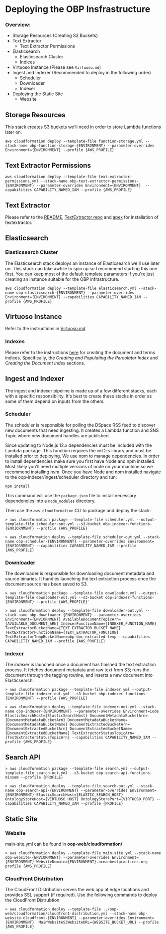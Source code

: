 # Deploying the OBP Insfrastructure

### Overview:

- Storage Resources (Creating S3 Buckets)
- Text Extractor
    - Text Extractor Permissions
- Elasticsearch 
    - Elasticsearch Cluster
    - Indices
- Virtuoso Instance (Please see `Virtuoso.md`)
- Ingest and Indexer (Recommended to deploy in the following order)
    - Scheduler
    - Downloader
    - Indexer
- Deploying the Static Site
    - Website

## Storage Resources

This stack creates S3 buckets we'll need in order to store Lambda functions later on.

`aws cloudformation deploy --template-file function-storage.yml --stack-name obp-function-storage-{ENVIRONMENT} --parameter-overrides Environment={ENVIRONMENT} --profile {AWS_PROFILE}`

## Text Extractor Permissions

`aws cloudformation deploy --template-file text-extractor-permissions.yml --stack-name obp-text-extractor-permissions-{ENVIRONMENT} --parameter-overrides Environment={ENVIRONMENT}  --capabilities CAPABILITY_NAMED_IAM --profile {AWS_PROFILE}`

## Text Extractor
Please refer to the [README](./README.md), [TextExtractor repo](https://github.com/Element84/lambda-text-extractor) and [apex](https://apex.run/) for installation of textextractor.

## Elasticsearch

### Elasticsearch Cluster

The Elasticsearch stack deploys an instance of Elasticsearch we'll use later on. This stack can take awhile to spin up so I recommend starting this one first. You can keep most of the default template parameters if you're just creating an instance suitable for the OBP infrastructure.

`aws cloudformation deploy --template-file elasticsearch.yml --stack-name obp-elasticsearch-{ENVIRONMENT} --parameter-overrides Environment={ENVIRONMENT} --capabilities CAPABILITY_NAMED_IAM --profile {AWS_PROFILE}`

## Virtuoso Instance

Refer to the instructions in [Virtuoso.md](./Virtuoso.md)

### Indexes

Please refer to the instructions [here](./README.md) for creating the document and terms indices. Specifically, the *Creating and Populating the Percolator Index* and *Creating the Document Index* sections.

## Ingest and Indexer

The ingest and indexer pipeline is made up of a few different stacks, each with a specific responsibility. It's best to create these stacks in order as some of them depend on inputs from the others.

### Scheduler

The scheduler is responsible for polling the DSpace RSS feed to discover new documents that need ingesting. It creates a Lambda function and SNS Topic where new document handles are published.

Since updating to Node.js 12.x dependencies must be included with the Lambda package. This function requires the `xml2js` library and must be installed prior to deploying. We use npm to manage dependencies. In order to install dependencies make sure you first have Node and npm installed. Most likely you'll need multiple versions of node on your machine so we recommend installing [nvm](https://github.com/nvm-sh/nvm). Once you have Node and npm installed navigate to the oop-indexer/ingest/scheduler directory and run:

`npm install`

This command will use the `package.json` file to install necessary dependencies into a `node_modules` directory. 

Then use the `aws cloudformation` CLI to package and deploy the stack:

```
> aws cloudformation package --template-file scheduler.yml --output-template-file scheduler-out.yml --s3-bucket obp-indexer-functions-{ENVIORNMENT} --profile {AWS_PROFILE}

> aws cloudformation deploy --template-file scheduler-out.yml --stack-name obp-scheduler-{ENVIRONMENT} --parameter-overrides Environment={ENVIORNMENT} --capabilities CAPABILITY_NAMED_IAM --profile {AWS_PROFILE}
```

### Downloader

The downloader is responsible for downloading document metadata and source binaries. It handles launching the text extraction process once the document source has been saved to S3.

```
> aws cloudformation package --template-file downloader.yml --output-template-file downloader-out.yml --s3-bucket obp-indexer-functions-{ENVIRONMENT} --profile {AWS_PROFILE}`

> aws cloudformation deploy --template-file downloader-out.yml --stack-name obp-downloader-{ENVIRONMENT} --parameter-overrides Environment={ENVIORNMENT} AvailableDocumentTopicArn={AVAILABLE_DOCUMENT_ARN} IndexerFunctionName={INDEXER_FUNCTION_NAME} TextExtractorBucketName={TEXT_EXTRACTOR_BUCKET_NAME} TextExtractorFunctionName={TEXT_EXTRACTOR_FUNCTION} TextExtractorTempBucketName=obp-doc-extracted-temp --capabilities CAPABILITIY_NAMED_IAM --profile {AWS_PROFILE}
```

### Indexer

The indexer is launched once a document has finished the text extraction process. It fetches document metadata and raw text from S3; runs the document through the tagging routine, and inserts a new document into Elasticsearch.

```
> aws cloudformation package --template-file indexer.yml --output-template-file indexer-out.yml --s3-bucket obp-indexer-functions-{ENVIRONMENT} --profile {AWS_PROFILE}

> aws cloudformation deploy --template-file indexer-out.yml --stack-name obp-indexer-{ENVIRONMENT} --parameter-overrides Environment=iode ElasticSearchHost={ElasticSearchHost} DocumentMetadataBucketArn={DocumentMetadataBucketArn} DocumentMetadataBucketName={DocumentMetadataBucketName} DocumentExtractedBucketArn={DocumentExtractedBucketArn} DocumentExtractedBucketName={DocumentExtractedBucketName} TextExtractorStatusTopicArn={TextExtractorStatusTopicArn} --capabilities CAPABILITY_NAMED_IAM --profile {AWS_PROFILE}
```

## Search API

```
> aws cloudformation package --template-file search.yml --output-template-file search-out.yml --s3-bucket obp-search-api-functions-minsem --profile {PROFILE}
 
> aws cloudformation deploy --template-file search-out.yml --stack-name obp-search-api-{ENVIRONMENT} --parameter-overrides Environment={ENVIRONMENT} ElasticSearchHost={ELASTIC_SEARCH_HOST} OntologyStoreHost={VIRTUOSO_HOST} OntologyStorePort={VIRTUOSO_PORT} --capabilities CAPABILITY_NAMED_IAM --profile {PROFILE}
```

## Static Site

### Website

main-site.yml can be found in **oop-web/cloudformation/**

```
> aws cloudformation deploy --template-file main-site.yml --stack-name obp-website-{ENVIORNMENT} --parameter-overrides Environment={ENVIRONMENT} WebsiteDomain={ENVIRONMENT}.oceanbestpractices.org --profile {AWS_PROFILE}
```

### CloudFront Distribution

The CloudFront Distribution serves the web app at edge locations and provides SSL support (if required). Use the following commands to deploy the CloudFront Distrubtion:

```
> aws cloudformation deploy --template-file ../oop-web/cloudformation/cloudfront-distribution.yml --stack-name obp-website-cloudfront-{ENVIRONMENT} --parameter-overrides Environment={ENVIRONMENT}  MainWebsiteS3WebsiteURL={WEBSITE_BUCKET_URL} --profile {AWS_PROFILE}
```